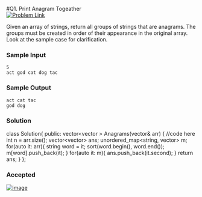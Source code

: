 #Q1. Print Anagram Togeather  
[![Problem Link](https://img.shields.io/badge/GeeksforGeeks-298D46?style=for-the-badge&logo=geeksforgeeks&logoColor=white)](https://practice.geeksforgeeks.org/problems/print-anagrams-together/1/#)

Given an array of strings, return all groups of strings that are anagrams. The groups must be created in order of their appearance in the original array. Look at the sample case for clarification.

### Sample Input
```
5
act god cat dog tac
```
### Sample Output
```
act cat tac 
god dog 
```
### Solution 
class Solution{
  public:
    vector<vector<string> > Anagrams(vector<string>& arr) {
        //code here
        int n = arr.size();
        vector<vector<string>> ans;
        unordered_map<string, vector<string>> m;
        for(auto it: arr){
            string word = it;
            sort(word.begin(), word.end());
            m[word].push_back(it);
        }
        for(auto it: m){
                ans.push_back(it.second);
        }
        return ans;
    }
};
### Accepted
[![image](https://user-images.githubusercontent.com/44930179/147873107-6516b2e3-9430-4e8d-af6c-a95529eef3b2.png)](https://practice.geeksforgeeks.org/viewSol.php?subId=7f3f873140b9bde7b2ad7262669ac610&pid=701966&user=yashasvi05sakure)
